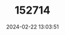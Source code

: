 ---
title: "152714"
category: "Opuntia aurantiaca"
draft: false
date: 2024-02-22 13:03:51
languages:
  English: ["Jointed Pricklypear", "Ttiger-pear"]
---